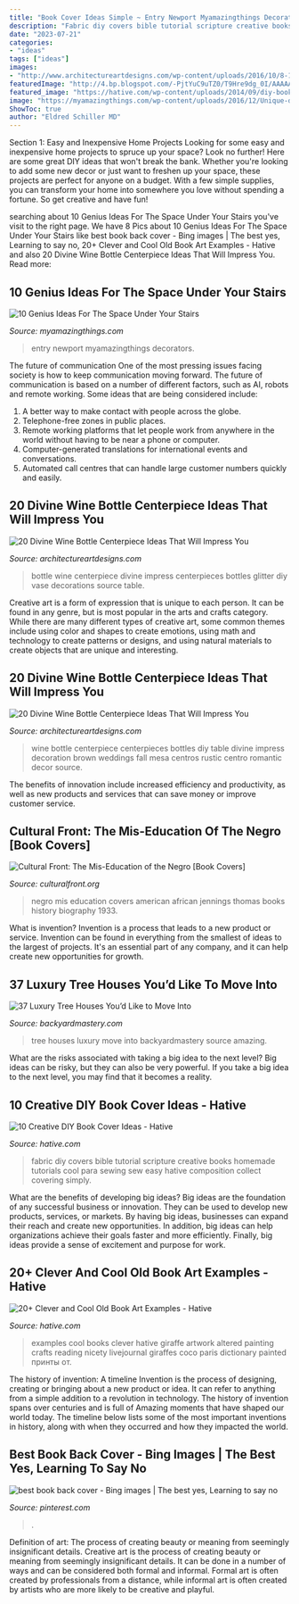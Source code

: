 ```yaml
---
title: "Book Cover Ideas Simple ~ Entry Newport Myamazingthings Decorators"
description: "Fabric diy covers bible tutorial scripture creative books homemade tutorials cool para sewing sew easy hative composition collect covering simply"
date: "2023-07-21"
categories:
- "ideas"
tags: ["ideas"]
images:
- "http://www.architectureartdesigns.com/wp-content/uploads/2016/10/8-19.jpg"
featuredImage: "http://4.bp.blogspot.com/-PjtYuC9uTZ0/T9Hre9dg_0I/AAAAAAAACC8/p7zzB059sTU/s1600/miseducation0.jpg"
featured_image: "https://hative.com/wp-content/uploads/2014/09/diy-book-cover-ideas/5-fabric-cover-for-girls.jpg"
image: "https://myamazingthings.com/wp-content/uploads/2016/12/Unique-decorating-ideas-entry-contemporary-with-tufted-sofa-tufted-sofa-brown-ceiling-11.jpg"
ShowToc: true
author: "Eldred Schiller MD"
---
```



Section 1: Easy and Inexpensive Home Projects
Looking for some easy and inexpensive home projects to spruce up your space? Look no further! Here are some great DIY ideas that won't break the bank.
Whether you're looking to add some new decor or just want to freshen up your space, these projects are perfect for anyone on a budget. With a few simple supplies, you can transform your home into somewhere you love without spending a fortune. So get creative and have fun!

	

		
searching about 10 Genius Ideas For The Space Under Your Stairs you've visit to the right page. We have 8 Pics about 10 Genius Ideas For The Space Under Your Stairs like best book back cover - Bing images | The best yes, Learning to say no, 20+ Clever and Cool Old Book Art Examples - Hative and also 20 Divine Wine Bottle Centerpiece Ideas That Will Impress You. Read more:
		
    
## 10 Genius Ideas For The Space Under Your Stairs

<img loading=lazy src="https://myamazingthings.com/wp-content/uploads/2016/12/Unique-decorating-ideas-entry-contemporary-with-tufted-sofa-tufted-sofa-brown-ceiling-11.jpg" onerror="this.onerror=null;this.src='https://tse3.mm.bing.net/th?id=OIP.72KV1YnRcUWqPws2YFDMcwHaLL&amp;pid=15.1';" alt="10 Genius Ideas For The Space Under Your Stairs">

_Source: myamazingthings.com_

>entry newport myamazingthings decorators. 

	

The future of communication
One of the most pressing issues facing society is how to keep communication moving forward. The future of communication is based on a number of different factors, such as AI, robots and remote working. Some ideas that are being considered include: 
1. A better way to make contact with people across the globe. 
2. Telephone-free zones in public places. 
3. Remote working platforms that let people work from anywhere in the world without having to be near a phone or computer. 
4. Computer-generated translations for international events and conversations. 
5. Automated call centres that can handle large customer numbers quickly and easily.

    
## 20 Divine Wine Bottle Centerpiece Ideas That Will Impress You

<img loading=lazy src="http://www.architectureartdesigns.com/wp-content/uploads/2016/10/16-12.jpg" onerror="this.onerror=null;this.src='https://tse1.mm.bing.net/th?id=OIP.ss0s5SkabjEr6-ornNnKAwDIEs&amp;pid=15.1';" alt="20 Divine Wine Bottle Centerpiece Ideas That Will Impress You">

_Source: architectureartdesigns.com_

>bottle wine centerpiece divine impress centerpieces bottles glitter diy vase decorations source table. 

	

Creative art is a form of expression that is unique to each person. It can be found in any genre, but is most popular in the arts and crafts category. While there are many different types of creative art, some common themes include using color and shapes to create emotions, using math and technology to create patterns or designs, and using natural materials to create objects that are unique and interesting.

    
## 20 Divine Wine Bottle Centerpiece Ideas That Will Impress You

<img loading=lazy src="http://www.architectureartdesigns.com/wp-content/uploads/2016/10/8-19.jpg" onerror="this.onerror=null;this.src='https://tse3.mm.bing.net/th?id=OIP.oDH1o20YAxhLieq8N7affAHaLH&amp;pid=15.1';" alt="20 Divine Wine Bottle Centerpiece Ideas That Will Impress You">

_Source: architectureartdesigns.com_

>wine bottle centerpiece centerpieces bottles diy table divine impress decoration brown weddings fall mesa centros rustic centro romantic decor source. 

	

The benefits of innovation include increased efficiency and productivity, as well as new products and services that can save money or improve customer service.

    
## Cultural Front: The Mis-Education Of The Negro [Book Covers]

<img loading=lazy src="http://4.bp.blogspot.com/-PjtYuC9uTZ0/T9Hre9dg_0I/AAAAAAAACC8/p7zzB059sTU/s1600/miseducation0.jpg" onerror="this.onerror=null;this.src='https://tse4.mm.bing.net/th?id=OIP.Dn3NMChDrUtbd-xvLybdxgAAAA&amp;pid=15.1';" alt="Cultural Front: The Mis-Education of the Negro [Book Covers]">

_Source: culturalfront.org_

>negro mis education covers american african jennings thomas books history biography 1933. 

	

What is invention?
Invention is a process that leads to a new product or service. Invention can be found in everything from the smallest of ideas to the largest of projects. It's an essential part of any company, and it can help create new opportunities for growth.

    
## 37 Luxury Tree Houses You’d Like To Move Into

<img loading=lazy src="https://backyardmastery.com/wp-content/uploads/2017/05/1-luxury-tree-houses.jpg" onerror="this.onerror=null;this.src='https://tse4.mm.bing.net/th?id=OIP.jwZHBTjfjlDSRMDne0Mf_AHaLP&amp;pid=15.1';" alt="37 Luxury Tree Houses You’d Like to Move Into">

_Source: backyardmastery.com_

>tree houses luxury move into backyardmastery source amazing. 

	

What are the risks associated with taking a big idea to the next level?
Big ideas can be risky, but they can also be very powerful. If you take a big idea to the next level, you may find that it becomes a reality.

    
## 10 Creative DIY Book Cover Ideas - Hative

<img loading=lazy src="https://hative.com/wp-content/uploads/2014/09/diy-book-cover-ideas/5-fabric-cover-for-girls.jpg" onerror="this.onerror=null;this.src='https://tse1.mm.bing.net/th?id=OIP.w-UwCJgV57XciPeJlOUjPQHaJ4&amp;pid=15.1';" alt="10 Creative DIY Book Cover Ideas - Hative">

_Source: hative.com_

>fabric diy covers bible tutorial scripture creative books homemade tutorials cool para sewing sew easy hative composition collect covering simply. 

	

What are the benefits of developing big ideas?
Big ideas are the foundation of any successful business or innovation. They can be used to develop new products, services, or markets. By having big ideas, businesses can expand their reach and create new opportunities. In addition, big ideas can help organizations achieve their goals faster and more efficiently. Finally, big ideas provide a sense of excitement and purpose for work.

    
## 20+ Clever And Cool Old Book Art Examples - Hative

<img loading=lazy src="https://hative.com/wp-content/uploads/2014/05/old-book-art/1-clever-book-page-art.jpg" onerror="this.onerror=null;this.src='https://tse2.mm.bing.net/th?id=OIP.EskTliYlTS31a-5e_wKu5QHaKX&amp;pid=15.1';" alt="20+ Clever and Cool Old Book Art Examples - Hative">

_Source: hative.com_

>examples cool books clever hative giraffe artwork altered painting crafts reading nicety livejournal giraffes coco paris dictionary painted принты от. 

	

The history of invention: A timeline
Invention is the process of designing, creating or bringing about a new product or idea. It can refer to anything from a simple addition to a revolution in technology. The history of invention spans over centuries and is full of Amazing moments that have shaped our world today. 
The timeline below lists some of the most important inventions in history, along with when they occurred and how they impacted the world.

    
## Best Book Back Cover - Bing Images | The Best Yes, Learning To Say No

<img loading=lazy src="https://i.pinimg.com/736x/9d/65/a9/9d65a94639bda482ef80f31eaecff8f2.jpg" onerror="this.onerror=null;this.src='https://tse1.mm.bing.net/th?id=OIP.LoZYlS-od7WQu157w90ymgAAAA&amp;pid=15.1';" alt="best book back cover - Bing images | The best yes, Learning to say no">

_Source: pinterest.com_

>. 

	

Definition of art: The process of creating beauty or meaning from seemingly insignificant details.
Creative art is the process of creating beauty or meaning from seemingly insignificant details. It can be done in a number of ways and can be considered both formal and informal. Formal art is often created by professionals from a distance, while informal art is often created by artists who are more likely to be creative and playful.

